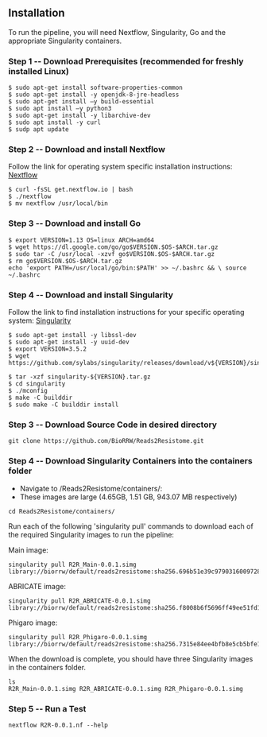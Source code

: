 Installation
------------

To run the pipeline, you will need Nextflow, Singularity, Go and the appropriate Singularity containers.

### Step 1 -- Download Prerequisites (recommended for freshly installed Linux)
```
$ sudo apt-get install software-properties-common
$ sudo apt-get install -y openjdk-8-jre-headless
$ sudo apt-get install –y build-essential
$ sudo apt install –y python3
$ sudo apt-get install -y libarchive-dev
$ sudo apt install -y curl
$ sudp apt update
```

### Step 2 -- Download and install Nextflow
Follow the link for operating system specific installation instructions: [Nextflow](https://www.nextflow.io/docs/latest/getstarted.html)
```
$ curl -fsSL get.nextflow.io | bash
$ ./nextflow
$ mv nextflow /usr/local/bin
```

### Step 3 -- Download and install Go 
```
$ export VERSION=1.13 OS=linux ARCH=amd64
$ wget https://dl.google.com/go/go$VERSION.$OS-$ARCH.tar.gz
$ sudo tar -C /usr/local -xzvf go$VERSION.$OS-$ARCH.tar.gz
$ rm go$VERSION.$OS-$ARCH.tar.gz
echo 'export PATH=/usr/local/go/bin:$PATH' >> ~/.bashrc && \ source ~/.bashrc
```

### Step 4 -- Download and install Singularity
Follow the link to find installation instructions for your specific operating system:
[Singularity](https://singularity.lbl.gov/all-releases)
```
$ sudo apt-get install -y libssl-dev
$ sudo apt-get install -y uuid-dev
$ export VERSION=3.5.2
$ wget https://github.com/sylabs/singularity/releases/download/v${VERSION}/singularity-${VERSION}.tar.gz ​
$ tar -xzf singularity-${VERSION}.tar.gz
$ cd singularity
$ ./mconfig
$ make -C builddir
$ sudo make -C builddir install
```

### Step 3 -- Download Source Code in desired directory
```
git clone https://github.com/BioRRW/Reads2Resistome.git
```

### Step 4 -- Download Singularity Containers into the containers folder
- Navigate to /Reads2Resistome/containers/: 
- These images are large (4.65GB, 1.51 GB, 943.07 MB respectively)
```
cd Reads2Resistome/containers/
```
Run each of the following 'singularity pull' commands to download each of the required Singularity images to run the pipeline:

Main image:
```
singularity pull R2R_Main-0.0.1.simg library://biorrw/default/reads2resistome:sha256.696b51e39c9790316009728a5f26500aafa5d03331afaf3c96fe119909d8ed95
```
ABRICATE image:
```
singularity pull R2R_ABRICATE-0.0.1.simg library://biorrw/default/reads2resistome:sha256.f8008b6f5696ff49ee51fd12508ac35561d88b72f7a3b0c9ac87f49055073eef
```
Phigaro image:
```
singularity pull R2R_Phigaro-0.0.1.simg library://biorrw/default/reads2resistome:sha256.7315e84ee4bfb8e5cb5bfe1aa76067a2cd6efc52e642b7d5e4a3f0a8fbc006d4
```

When the download is complete, you should have three Singularity images in the containers folder.
```
ls
R2R_Main-0.0.1.simg R2R_ABRICATE-0.0.1.simg R2R_Phigaro-0.0.1.simg
```

### Step 5 -- Run a Test
```
nextflow R2R-0.0.1.nf --help
```
